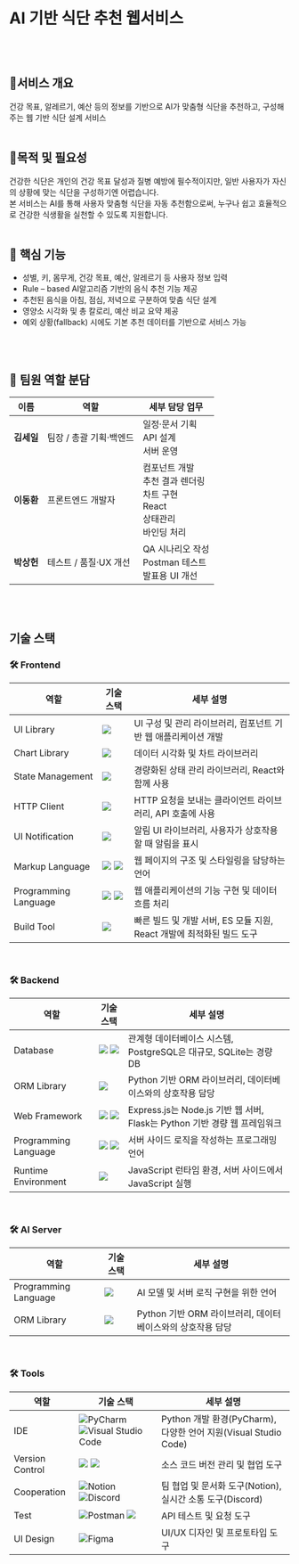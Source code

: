 # AI 기반 식단 추천 웹서비스
<br><br>
## 📌서비스 개요
건강 목표, 알레르기, 예산 등의 정보를 기반으로 AI가 맞춤형 식단을 추천하고, 구성해주는 웹 기반 식단 설계 서비스
<br><br>
## 📌목적 및 필요성
건강한 식단은 개인의 건강 목표 달성과 질병 예방에 필수적이지만, 일반 사용자가 자신의 상황에 맞는 식단을 구성하기엔 어렵습니다.
<br>
본 서비스는 AI를 통해 사용자 맞춤형 식단을 자동 추천함으로써, 누구나 쉽고 효율적으로 건강한 식생활을 실천할 수 있도록 지원합니다.
<br><br>
## 🧠 핵심 기능
- 성별, 키, 몸무게, 건강 목표, 예산, 알레르기 등 사용자 정보 입력
- Rule – based AI알고리즘 기반의 음식 추천 기능 제공
- 추천된 음식을 아침, 점심, 저녁으로 구분하여 맞춤 식단 설계
- 영양소 시각화 및 총 칼로리, 예산 비교 요약 제공
- 예외 상황(fallback) 시에도 기본 추천 데이터를 기반으로 서비스 가능

<br><br>

## 👥 팀원 역할 분담

<table>
  <thead>
    <tr>
      <th>이름</th>
      <th>역할</th>
      <th>세부 담당 업무</th>
    </tr>
  </thead>
  <tbody>
    <tr>
      <td><strong>김세일</strong></td>
      <td>팀장 / 총괄 기획·백엔드</td>
      <td>일정·문서 기획<br>API 설계<br>서버 운영</td>
    </tr>
    <tr>
      <td><strong>이동환</strong></td>
      <td>프론트엔드 개발자</td>
      <td>컴포넌트 개발<br>추천 결과 렌더링<br>차트 구현<br>React<br>상태관리<br>바인딩 처리</td>
    </tr>
    <tr>
      <td><strong>박상헌</strong></td>
      <td>테스트 / 품질·UX 개선</td>
      <td>QA 시나리오 작성<br>Postman 테스트<br>발표용 UI 개선</td>
    </tr>
  </tbody>
</table>

<br><br>


## 기술 스택
<div style="margin: 20px 0;">
  <div style="margin-bottom: 0;">
    <h3>🛠 Frontend</h3>
    <table>
      <thead>
        <tr>
          <th>역할</th>
          <th>기술 스택</th>
          <th>세부 설명</th>
        </tr>
      </thead>
      <tbody>
        <tr>
          <td>UI Library</td>
          <td>
            <img src="https://img.shields.io/badge/react-61DAFB?style=for-the-badge&logo=react&logoColor=black">
          </td>
          <td>UI 구성 및 관리 라이브러리, 컴포넌트 기반 웹 애플리케이션 개발</td>
        </tr>
        <tr>
          <td>Chart Library</td>
          <td>
            <img src="https://img.shields.io/badge/Chart.js-FF6384?style=for-the-badge&logo=chart.js&logoColor=white">
          </td>
          <td>데이터 시각화 및 차트 라이브러리</td>
        </tr>
        <tr>
          <td>State Management</td>
          <td>
            <img src="https://img.shields.io/badge/Zustand-FFBB00?style=for-the-badge&logo=zustand&logoColor=black">
          </td>
          <td>경량화된 상태 관리 라이브러리, React와 함께 사용</td>
        </tr>
        <tr>
          <td>HTTP Client</td>
          <td>
            <img src="https://img.shields.io/badge/axios-5A29E4?style=for-the-badge&logo=axios&logoColor=white">
          </td>
          <td>HTTP 요청을 보내는 클라이언트 라이브러리, API 호출에 사용</td>
        </tr>
        <tr>
          <td>UI Notification</td>
          <td>
            <img src="https://img.shields.io/badge/Sonner-00B9F1?style=for-the-badge&logo=sonner&logoColor=white">
          </td>
          <td>알림 UI 라이브러리, 사용자가 상호작용할 때 알림을 표시</td>
        </tr>
        <tr>
          <td>Markup Language</td>
          <td>
            <img src="https://img.shields.io/badge/html5-E34F26?style=for-the-badge&logo=html5&logoColor=white">
            <img src="https://img.shields.io/badge/CSS3-1572B6?style=for-the-badge&logo=css3&logoColor=white"/>
          </td>
          <td>웹 페이지의 구조 및 스타일링을 담당하는 언어</td>
        </tr>
        <tr>
          <td>Programming Language</td>
          <td>
            <img src="https://img.shields.io/badge/JavaScript-F7DF1E?style=for-the-badge&logo=javascript&logoColor=black"/>
            <img src="https://img.shields.io/badge/TypeScript-3178C6?style=for-the-badge&logo=typescript&logoColor=white"/>
          </td>
          <td>웹 애플리케이션의 기능 구현 및 데이터 흐름 처리</td>
        </tr>
        <tr>
          <td>Build Tool</td>
          <td>
            <img src="https://img.shields.io/badge/Vite-646CFF?style=for-the-badge&logo=vite&logoColor=white">
          </td>
          <td>빠른 빌드 및 개발 서버, ES 모듈 지원, React 개발에 최적화된 빌드 도구</td>
        </tr>
      </tbody>
    </table>    
  </div>

  <br/>

  <div style="margin-bottom: 0;">
    <h3>🛠 Backend</h3>
    <table>
      <thead>
        <tr>
          <th>역할</th>
          <th>기술 스택</th>
          <th>세부 설명</th>
        </tr>
      </thead>
      <tbody>
        <tr>
          <td>Database</td>
          <td>
            <img src="https://img.shields.io/badge/PostgreSQL-336791?style=for-the-badge&logo=PostgreSQL&logoColor=white">
            <img src="https://img.shields.io/badge/SQLite-003B57?style=for-the-badge&logo=SQLite&logoColor=white">
          </td>
          <td>관계형 데이터베이스 시스템, PostgreSQL은 대규모, SQLite는 경량 DB</td>
        </tr>
        <tr>
          <td>ORM Library</td>
          <td>
            <img src="https://img.shields.io/badge/SQLAlchemy-8B0000?style=for-the-badge&logo=SQLAlchemy&logoColor=white">
          </td>
          <td>Python 기반 ORM 라이브러리, 데이터베이스와의 상호작용 담당</td>
        </tr>
        <tr>
          <td>Web Framework</td>
          <td>
            <img src="https://img.shields.io/badge/Express.js-000000?style=for-the-badge&logo=express&logoColor=white">
            <img src="https://img.shields.io/badge/Flask-000000?style=for-the-badge&logo=flask&logoColor=white">
          </td>
          <td>Express.js는 Node.js 기반 웹 서버, Flask는 Python 기반 경량 웹 프레임워크</td>
        </tr>
        <tr>
          <td>Programming Language</td>
          <td>
            <img src="https://img.shields.io/badge/JavaScript-F7DF1E?style=for-the-badge&logo=javascript&logoColor=black">
            <img src="https://img.shields.io/badge/Python-3776AB?style=for-the-badge&logo=python&logoColor=white">
          </td>
          <td>서버 사이드 로직을 작성하는 프로그래밍 언어</td>
        </tr>
        <tr>
          <td>Runtime Environment</td>
          <td>
            <img src="https://img.shields.io/badge/Node.js-339933?style=for-the-badge&logo=Node.js&logoColor=white">
          </td>
          <td>JavaScript 런타임 환경, 서버 사이드에서 JavaScript 실행</td>
        </tr>
      </tbody>
    </table>
  </div>

  <br/>
  
  <div style="margin-bottom: 0;">
    <h3>🛠 AI Server</h3>
    <table>
      <thead>
        <tr>
          <th>역할</th>
          <th>기술 스택</th>
          <th>세부 설명</th>
        </tr>
      </thead>
      <tbody>
        <tr>
          <td>Programming Language</td>
          <td>
            <img src="https://img.shields.io/badge/Python-3776AB?style=for-the-badge&logo=python&logoColor=white">
          </td>
          <td>AI 모델 및 서버 로직 구현을 위한 언어</td>
        </tr>
        <tr>
          <td>ORM Library</td>
          <td>
            <img src="https://img.shields.io/badge/SQLAlchemy-8B0000?style=for-the-badge&logo=SQLAlchemy&logoColor=white">
          </td>
          <td>Python 기반 ORM 라이브러리, 데이터베이스와의 상호작용 담당</td>
        </tr>
      </tbody>
    </table>    
  </div>

  <br/>

  <div style="margin-bottom: 0;">
    <h3>🛠 Tools</h3>
    <table>
      <thead>
        <tr>
          <th>역할</th>
          <th>기술 스택</th>
          <th>세부 설명</th>
        </tr>
      </thead>
      <tbody>
        <tr>
          <td>IDE</td>
          <td>
            <img src="https://img.shields.io/badge/PyCharm-000000?style=for-the-badge&logo=PyCharm&logoColor=white" alt="PyCharm">
            <img src="https://img.shields.io/badge/Visual%20Studio%20Code-007ACC?style=for-the-badge&logo=Visual%20Studio%20Code&logoColor=white" alt="Visual Studio Code">
          </td>
          <td>Python 개발 환경(PyCharm), 다양한 언어 지원(Visual Studio Code)</td>
        </tr>
        <tr>
          <td>Version Control</td>
          <td>
            <img src="https://img.shields.io/badge/git-F05032?style=for-the-badge&logo=git&logoColor=white">
            <img src="https://img.shields.io/badge/github-181717?style=for-the-badge&logo=github&logoColor=white">
          </td>
          <td>소스 코드 버전 관리 및 협업 도구</td>
        </tr>
        <tr>
          <td>Cooperation</td>
          <td>
            <img src="https://img.shields.io/badge/Notion-000000?style=for-the-badge&logo=Notion&logoColor=white" alt="Notion">
            <img src="https://img.shields.io/badge/Discord-5865F2?style=for-the-badge&logo=Discord&logoColor=white" alt="Discord">
          </td>
          <td>팀 협업 및 문서화 도구(Notion), 실시간 소통 도구(Discord)</td>
        </tr>
        <tr>
          <td>Test</td>
          <td>
            <img src="https://img.shields.io/badge/Postman-FF6C37?style=for-the-badge&logo=Postman&logoColor=white" alt="Postman">
            <img src="https://img.shields.io/badge/curl-FF8C00?style=for-the-badge&logo=curl&logoColor=white">
          </td>
          <td>API 테스트 및 요청 도구</td>
        </tr>
        <tr>
          <td>UI Design</td>
          <td>
            <img src="https://img.shields.io/badge/Figma-F24E1E?style=for-the-badge&logo=Figma&logoColor=white" alt="Figma">
          </td>
          <td>UI/UX 디자인 및 프로토타입 도구</td>
        </tr>
      </tbody>
    </table>    
  </div>
</div>


